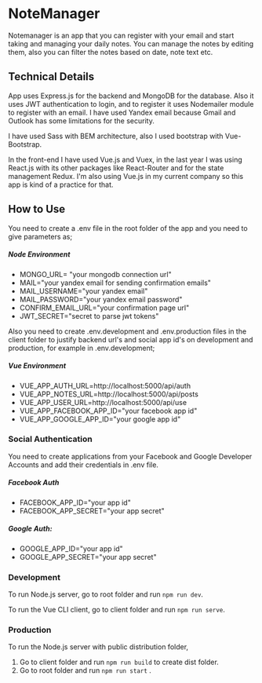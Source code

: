 # NoteManager

Notemanager is an app that you can register with your email 
and start taking and managing your daily notes. 
You can manage the notes by editing them, also you can filter
the notes based on date, note text etc. 

## Technical Details
App uses Express.js for the backend and MongoDB for the database.
 Also it uses JWT authentication to login, and to register
it uses Nodemailer module to register with an email. I have used 
Yandex email because Gmail and Outlook has some limitations for 
the security.

I have used Sass with BEM architecture, also I used bootstrap with Vue-Bootstrap.

In the front-end I have used Vue.js and Vuex, in the last year 
I was using React.js with its other packages like React-Router 
and for the state management Redux.
I'm also using Vue.js in my current company so this app is kind 
of a practice for that.


## How to Use
You need to create a .env file in the root folder of the app and you need to 
give parameters as;

##### Node Environment
* MONGO_URL= "your mongodb connection url"
* MAIL="your yandex email for sending confirmation emails"
* MAIL_USERNAME="your yandex email"
* MAIL_PASSWORD="your yandex email password"
* CONFIRM_EMAIL_URL="your confirmation page url"
* JWT_SECRET="secret to parse jwt tokens"

Also you need to create .env.development and .env.production files in the client folder to justify backend url's and social app id's on development and production, for example in .env.development;

##### Vue Environment
* VUE_APP_AUTH_URL=http://localhost:5000/api/auth
* VUE_APP_NOTES_URL=http://localhost:5000/api/posts
* VUE_APP_USER_URL=http://localhost:5000/api/use
* VUE_APP_FACEBOOK_APP_ID="your facebook app id"
* VUE_APP_GOOGLE_APP_ID="your google app id"


### Social Authentication
You need to create applications from your Facebook and Google Developer Accounts and add
their credentials in .env file.

##### Facebook Auth
* FACEBOOK_APP_ID="your app id"
* FACEBOOK_APP_SECRET="your app secret"

##### Google Auth: 
* GOOGLE_APP_ID="your app id"
* GOOGLE_APP_SECRET="your app secret"

### Development
To run Node.js server, go to root folder and run `npm run dev`.

To run the Vue CLI client, go to client folder and run `npm run serve`.

### Production
To run the Node.js server with public distribution folder, 
1. Go to client folder and run `npm run build` to create dist folder.
2. Go to root folder and run `npm run start` .
